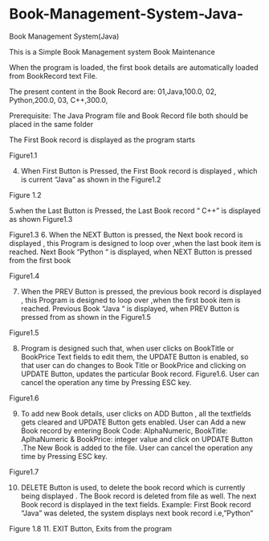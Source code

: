 # Book-Management-System-Java-
Book Management System(Java)

This is a Simple Book Management system 
Book Maintenance 

When the program is loaded, the first book details are automatically loaded from BookRecord text File.

The  present content  in the Book Record are:
  01,Java,100.0,
 02, Python,200.0,
 03, C++,300.0,

Prerequisite: The Java Program file and Book Record file both should be placed in the same folder

The First Book record  is displayed as the program starts


Figure1.1


4. When First Button is Pressed, the First Book record is displayed , which is current  “Java” as shown in the Figure1.2

Figure 1.2



5.when the Last Button is Pressed, the Last Book record “ C++” is displayed as shown Figure1.3


Figure1.3
6. When the NEXT Button is pressed, the Next book record is displayed , this Program is designed to loop over ,when the last book item is reached. Next Book “Python “ is displayed, when NEXT Button is pressed from the first book


Figure1.4





















7.  When the PREV  Button is pressed, the previous book record is displayed , this Program is designed to loop over ,when the first book item is reached.  Previous Book “Java “ is displayed, when PREV Button is pressed from as shown in the Figure1.5




Figure1.5






















8. Program is designed such that, when user clicks on BookTitle or BookPrice Text fields to edit them, the UPDATE Button is enabled, so that user can do changes to Book Title or BookPrice and clicking on UPDATE Button, updates the particular Book record. Figure1.6. User can cancel the operation any time by Pressing ESC key.


Figure1.6















9. To add new Book details, user clicks on ADD Button , all the textfields gets cleared and UPDATE Button gets enabled. User can Add a new Book record by entering Book Code: AlphaNumeric, BookTitle: AplhaNumeric & BookPrice: integer value and click on UPDATE Button .The New Book is added to the file. User can cancel the operation any time by Pressing ESC key.



Figure1.7
















10. DELETE Button is used, to delete the  book record which is currently being displayed . The Book record is deleted from file as well. The next Book record is displayed in the text fields.
Example: First Book record “Java” was deleted, the system displays next book record i.e,”Python”



Figure 1.8
11. EXIT Button, Exits from the program

